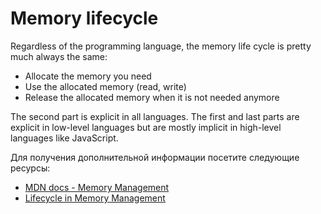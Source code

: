 # Memory lifecycle

Regardless of the programming language, the memory life cycle is pretty much always the same:

- Allocate the memory you need
- Use the allocated memory (read, write)
- Release the allocated memory when it is not needed anymore

The second part is explicit in all languages. The first and last parts are explicit in low-level languages but are mostly implicit in high-level languages like JavaScript.

Для получения дополнительной информации посетите следующие ресурсы:

- [MDN docs - Memory Management](https://developer.mozilla.org/en-US/docs/Web/JavaScript/Memory_Management)
- [Lifecycle in Memory Management](https://medium.com/swlh/the-lifecycle-of-memory-in-javascript-5b5bffc5ff4c)
